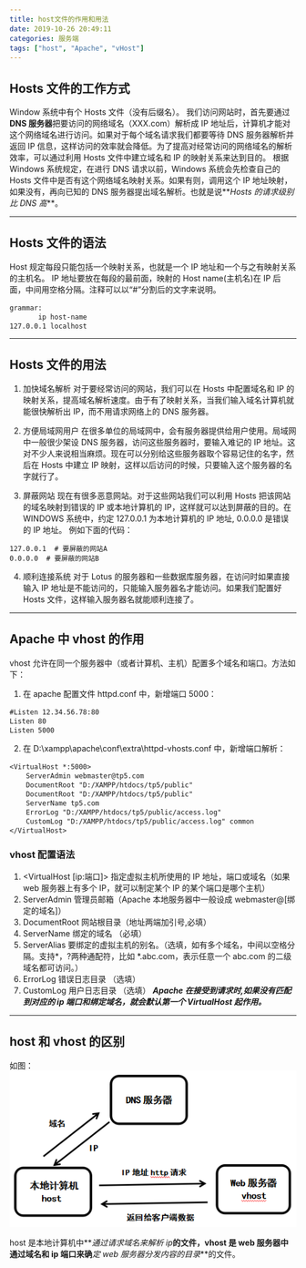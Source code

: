 ```yaml
---
title: host文件的作用和用法
date: 2019-10-26 20:49:11
categories: 服务端
tags: ["host", "Apache", "vHost"]
---
```


## Hosts 文件的工作方式

Window 系统中有个 Hosts 文件（没有后缀名）。
我们访问网站时，首先要通过**DNS 服务器**把要访问的网络域名（XXX.com）解析成 IP 地址后，计算机才能对这个网络域名进行访问。如果对于每个域名请求我们都要等待 DNS 服务器解析并返回 IP
信息，这样访问的效率就会降低。为了提高对经常访问的网络域名的解析效率，可以通过利用 Hosts 文件中建立域名和 IP 的映射关系来达到目的。
根据 Windows 系统规定，在进行 DNS 请求以前，Windows 系统会先检查自己的 Hosts 文件中是否有这个网络域名映射关系。如果有则，调用这个 IP 地址映射，如果没有，再向已知的 DNS 服务器提出域名解析。也就是说**_Hosts 的请求级别比 DNS 高_**。

---

## Hosts 文件的语法

Host 规定每段只能包括一个映射关系，也就是一个 IP 地址和一个与之有映射关系的主机名。
IP 地址要放在每段的最前面，映射的 Host name(主机名)在 IP 后面，中间用空格分隔。注释可以以“#”分割后的文字来说明。

```
grammar:
       ip host-name
127.0.0.1 localhost
```

---

## Hosts 文件的用法

1. 加快域名解析
   对于要经常访问的网站，我们可以在 Hosts 中配置域名和 IP 的映射关系，提高域名解析速度。由于有了映射关系，当我们输入域名计算机就能很快解析出 IP，而不用请求网络上的 DNS 服务器。

2. 方便局域网用户
   在很多单位的局域网中，会有服务器提供给用户使用。局域网中一般很少架设 DNS 服务器，访问这些服务器时，要输入难记的 IP 地址。这对不少人来说相当麻烦。现在可以分别给这些服务器取个容易记住的名字，然后在 Hosts 中建立 IP 映射，这样以后访问的时候，只要输入这个服务器的名字就行了。

3. 屏蔽网站
   现在有很多恶意网站。对于这些网站我们可以利用 Hosts 把该网站的域名映射到错误的 IP 或本地计算机的 IP，这样就可以达到屏蔽的目的。在 WINDOWS 系统中，约定 127.0.0.1 为本地计算机的 IP 地址, 0.0.0.0 是错误的 IP 地址。
   例如下面的代码：

```
127.0.0.1  # 要屏蔽的网站A
0.0.0.0  # 要屏蔽的网站B
```

4. 顺利连接系统
   对于 Lotus 的服务器和一些数据库服务器，在访问时如果直接输入 IP 地址是不能访问的，只能输入服务器名才能访问。如果我们配置好 Hosts 文件，这样输入服务器名就能顺利连接了。

---

## Apache 中 vhost 的作用

vhost 允许在同一个服务器中（或者计算机、主机）配置多个域名和端口。方法如下：

1. 在 apache 配置文件 httpd.conf 中，新增端口 5000：

```
#Listen 12.34.56.78:80
Listen 80
Listen 5000
```

2. 在 D:\xampp\apache\conf\extra\httpd-vhosts.conf 中，新增端口解析：

```
<VirtualHost *:5000>
    ServerAdmin webmaster@tp5.com
    DocumentRoot "D:/XAMPP/htdocs/tp5/public"
    DocumentRoot "D:/XAMPP/htdocs/tp5/public"
    ServerName tp5.com
    ErrorLog "D:/XAMPP/htdocs/tp5/public/access.log"
    CustomLog "D:/XAMPP/htdocs/tp5/public/access.log" common
</VirtualHost>
```

### vhost 配置语法

1. <VirtualHost [ip:端口]> 指定虚拟主机所使用的 IP 地址，端口或域名（如果 web 服务器上有多个 IP，就可以制定某个 IP 的某个端口是哪个主机）
2. ServerAdmin 管理员邮箱（Apache 本地服务器中一般设成 webmaster@[绑定的域名]）
3. DocumentRoot 网站根目录（地址两端加引号,必填）
4. ServerName 绑定的域名 （必填）
5. ServerAlias 要绑定的虚拟主机的别名。（选填，如有多个域名，中间以空格分隔。支持*，?两种通配符，比如 *.abc.com，表示任意一个 abc.com 的二级域名都可访问。）
6. ErrorLog 错误日志目录 （选填）
7. CustomLog 用户日志目录 （选填）
   **_Apache 在接受到请求时,如果没有匹配到对应的 ip 端口和绑定域名，就会默认第一个 VirtualHost 起作用。_**

---

## host 和 vhost 的区别

如图：
![简单流程图](/images/host1.png)

host 是本地计算机中**_通过请求域名来解析 ip_**的文件，vhost 是 web 服务器中通过域名和 ip 端口来确**_定 web 服务器分发内容的目录_**的文件。
